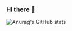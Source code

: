 ### Hi there 👋

![Anurag's GitHub stats](https://github-readme-stats.vercel.app/api?username=bqyden&show_icons=true&theme=onedark)
